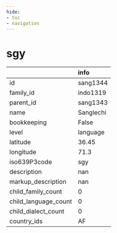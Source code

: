 ```yaml
---
hide:
- toc
- navigation
---
```

# sgy
|                      | info      |
|:---------------------|:----------|
| id                   | sang1344  |
| family_id            | indo1319  |
| parent_id            | sang1343  |
| name                 | Sanglechi |
| bookkeeping          | False     |
| level                | language  |
| latitude             | 36.45     |
| longitude            | 71.3      |
| iso639P3code         | sgy       |
| description          | nan       |
| markup_description   | nan       |
| child_family_count   | 0         |
| child_language_count | 0         |
| child_dialect_count  | 0         |
| country_ids          | AF        |